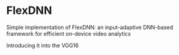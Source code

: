 # FlexDNN

Simple implementation of FlexDNN: an input-adaptive DNN-based framework for efficient on-device video analytics

Introducing it into the VGG16
